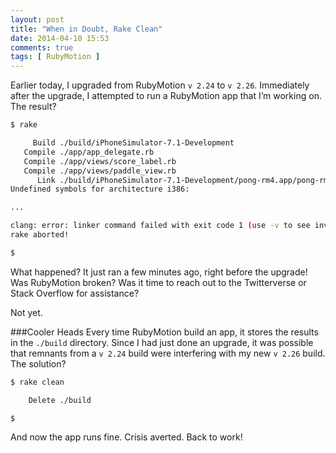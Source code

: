 ```yaml
---
layout: post
title: "When in Doubt, Rake Clean"
date: 2014-04-10 15:53
comments: true
tags: [ RubyMotion ]
---
```

Earlier today, I upgraded from RubyMotion `v 2.24` to `v 2.26`. Immediately after the upgrade, I attempted to run a RubyMotion app that I’m working on. The result?

```bash
$ rake

     Build ./build/iPhoneSimulator-7.1-Development
   Compile ./app/app_delegate.rb
   Compile ./app/views/score_label.rb
   Compile ./app/views/paddle_view.rb
      Link ./build/iPhoneSimulator-7.1-Development/pong-rm4.app/pong-rm4
Undefined symbols for architecture i386:

...

clang: error: linker command failed with exit code 1 (use -v to see invocation)
rake aborted!

$  

```

What happened? It just ran a few minutes ago, right before the upgrade! Was RubyMotion broken? Was it time to reach out to the Twitterverse or Stack Overflow for assistance?

Not yet.

<!--more-->

###Cooler Heads
Every time RubyMotion build an app, it stores the results in the `./build` directory. Since I had just done an upgrade, it was possible that remnants from a `v 2.24` build were interfering with my new `v 2.26` build. The solution?


```bash
$ rake clean

    Delete ./build

$  
```

And now the app runs fine. Crisis averted. Back to work!
